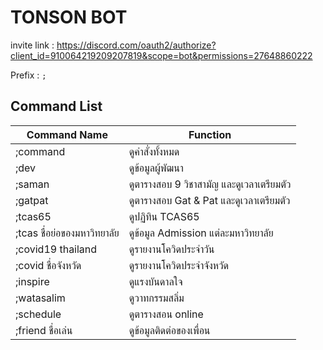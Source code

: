 # TONSON BOT

invite link : https://discord.com/oauth2/authorize?client_id=910064219209207819&scope=bot&permissions=27648860222

Prefix : `;`

## Command List
Command Name | Function
----- | -----
;command | ดูคำสั่งทั้งหมด
;dev | ดูข้อมูลผู้พัฒนา
;saman | ดูตารางสอบ 9 วิชาสามัญ และดูเวลาเตรียมตัว
;gatpat | ดูตารางสอบ Gat & Pat และดูเวลาเตรียมตัว
;tcas65 | ดูปฏิทิน TCAS65
;tcas ชื่อย่อของมหาวิทยาลัย | ดูข้อมูล Admission แต่ละมหาวิทยาลัย
;covid19 thailand | ดูรายงานโควิดประจำวัน
;covid ชื่อจังหวัด | ดูรายงานโควิดประจำจังหวัด
;inspire | ดูแรงบันดาลใจ
;watasalim | ดูวาทกรรมสลิ่ม
;schedule | ดูตารางสอน online
;friend ชื่อเล่น | ดูข้อมูลติดต่อของเพื่อน


